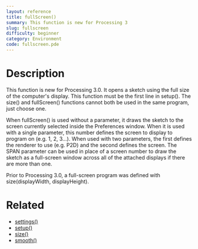 ```yaml
---
layout: reference
title: fullScreen()
summary: This function is new for Processing 3
slug: fullscreen
difficulty: beginner
category: Environment
code: fullscreen.pde
---
```


# Description

This function is new for Processing 3.0. It opens a sketch using the full size of the computer's display. This function must be the first line in setup(). The size() and fullScreen() functions cannot both be used in the same program, just choose one.

When fullScreen() is used without a parameter, it draws the sketch to the screen currently selected inside the Preferences window. When it is used with a single parameter, this number defines the screen to display to program on (e.g. 1, 2, 3...). When used with two parameters, the first defines the renderer to use (e.g. P2D) and the second defines the screen. The SPAN parameter can be used in place of a screen number to draw the sketch as a full-screen window across all of the attached displays if there are more than one.

Prior to Processing 3.0, a full-screen program was defined with size(displayWidth, displayHeight).
# Related

- [settings()](settings.html)
- [setup()](setup.html)
- [size()](size.html)
- [smooth()](smooth.html)
